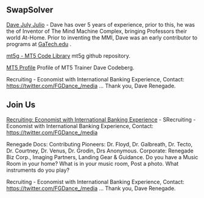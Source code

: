 ## SwapSolver 
[Dave July Julio]( https://mobile.twitter.com/DJJ_5K) - Dave has over 5 years of experience, prior to this, he was the of Inventor of The Mind Machine Complex, bringing Professors their world At-Home. Prior to inventing the MMI, Dave was an early contributor to programs at [GaTech.edu]( https://cyber.gatech.edu/)  . 

[mt5g - MT5 Code Library](https://github.com/mt5g/public) mt5g github repository.

[MT5 Profile](https://mastodon.online/web/statuses/104551921934380849) Profile of MT5 Trainer Dave Codeberg.

Recruiting - Economist with International Banking Experience, Contact: https://twitter.com/FGDance_/media  ... Thank you, Dave Renegade.                                       

## Join Us
[Recruiting: Economist with International Banking Experience](https://twitter.com/FGDance_/media) - SRecruiting - Economist with International Banking Experience, Contact: https://twitter.com/FGDance_/media



Renegade Docs:
Contributing Pioneers: Dr. Floyd,  Dr. Galbreath, Dr. Tecto, Dr. Courtney, Dr. Venus, Dr. Grodin, Drs Anonymous.
Corporate: Renegade Biz Corp., Imaging Partners, Landing Gear & Guidance.
Do you have a Music Room in your home? 
What is in your music room, Post a photo.
What instruments do you play?

Recruiting - Economist with International Banking Experience, Contact: https://twitter.com/FGDance_/media  ... Thank you, Dave Renegade.                                       


